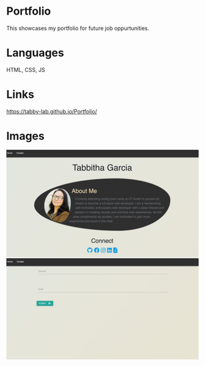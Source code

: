 # Portfolio
This showcases my portfolio for future job oppurtunities.

# Languages 
HTML, CSS, JS

# Links
https://tabby-lab.github.io/Portfolio/

# Images
![img](assets1/aboutme.png)
![img](assets1/form.png)



